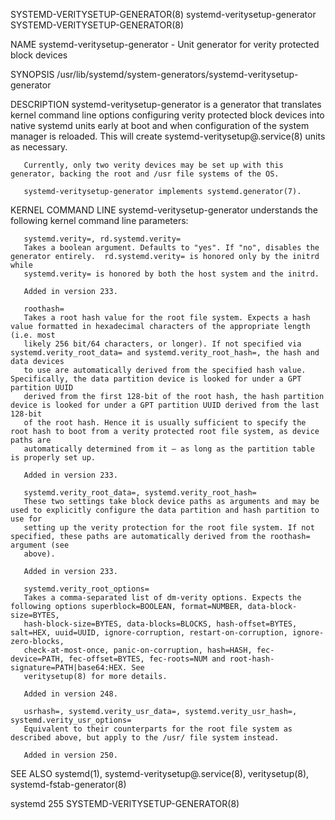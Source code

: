 SYSTEMD-VERITYSETUP-GENERATOR(8)				 systemd-veritysetup-generator				      SYSTEMD-VERITYSETUP-GENERATOR(8)

NAME
       systemd-veritysetup-generator - Unit generator for verity protected block devices

SYNOPSIS
       /usr/lib/systemd/system-generators/systemd-veritysetup-generator

DESCRIPTION
       systemd-veritysetup-generator is a generator that translates kernel command line options configuring verity protected block devices into native systemd
       units early at boot and when configuration of the system manager is reloaded. This will create systemd-veritysetup@.service(8) units as necessary.

       Currently, only two verity devices may be set up with this generator, backing the root and /usr file systems of the OS.

       systemd-veritysetup-generator implements systemd.generator(7).

KERNEL COMMAND LINE
       systemd-veritysetup-generator understands the following kernel command line parameters:

       systemd.verity=, rd.systemd.verity=
	   Takes a boolean argument. Defaults to "yes". If "no", disables the generator entirely.  rd.systemd.verity= is honored only by the initrd while
	   systemd.verity= is honored by both the host system and the initrd.

	   Added in version 233.

       roothash=
	   Takes a root hash value for the root file system. Expects a hash value formatted in hexadecimal characters of the appropriate length (i.e. most
	   likely 256 bit/64 characters, or longer). If not specified via systemd.verity_root_data= and systemd.verity_root_hash=, the hash and data devices
	   to use are automatically derived from the specified hash value. Specifically, the data partition device is looked for under a GPT partition UUID
	   derived from the first 128-bit of the root hash, the hash partition device is looked for under a GPT partition UUID derived from the last 128-bit
	   of the root hash. Hence it is usually sufficient to specify the root hash to boot from a verity protected root file system, as device paths are
	   automatically determined from it — as long as the partition table is properly set up.

	   Added in version 233.

       systemd.verity_root_data=, systemd.verity_root_hash=
	   These two settings take block device paths as arguments and may be used to explicitly configure the data partition and hash partition to use for
	   setting up the verity protection for the root file system. If not specified, these paths are automatically derived from the roothash= argument (see
	   above).

	   Added in version 233.

       systemd.verity_root_options=
	   Takes a comma-separated list of dm-verity options. Expects the following options superblock=BOOLEAN, format=NUMBER, data-block-size=BYTES,
	   hash-block-size=BYTES, data-blocks=BLOCKS, hash-offset=BYTES, salt=HEX, uuid=UUID, ignore-corruption, restart-on-corruption, ignore-zero-blocks,
	   check-at-most-once, panic-on-corruption, hash=HASH, fec-device=PATH, fec-offset=BYTES, fec-roots=NUM and root-hash-signature=PATH|base64:HEX. See
	   veritysetup(8) for more details.

	   Added in version 248.

       usrhash=, systemd.verity_usr_data=, systemd.verity_usr_hash=, systemd.verity_usr_options=
	   Equivalent to their counterparts for the root file system as described above, but apply to the /usr/ file system instead.

	   Added in version 250.

SEE ALSO
       systemd(1), systemd-veritysetup@.service(8), veritysetup(8), systemd-fstab-generator(8)

systemd 255														      SYSTEMD-VERITYSETUP-GENERATOR(8)
